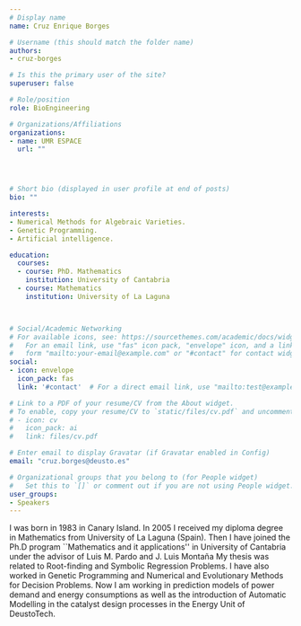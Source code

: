 ```yaml
---
# Display name
name: Cruz Enrique Borges

# Username (this should match the folder name)
authors:
- cruz-borges

# Is this the primary user of the site?
superuser: false

# Role/position
role: BioEngineering

# Organizations/Affiliations
organizations:
- name: UMR ESPACE
  url: ""




# Short bio (displayed in user profile at end of posts)
bio: ""

interests:
- Numerical Methods for Algebraic Varieties.
- Genetic Programming.
- Artificial intelligence.

education:
  courses:
  - course: PhD. Mathematics
    institution: University of Cantabria
  - course: Mathematics
    institution: University of La Laguna



# Social/Academic Networking
# For available icons, see: https://sourcethemes.com/academic/docs/widgets/#icons
#   For an email link, use "fas" icon pack, "envelope" icon, and a link in the
#   form "mailto:your-email@example.com" or "#contact" for contact widget.
social:
- icon: envelope
  icon_pack: fas
  link: '#contact'  # For a direct email link, use "mailto:test@example.org".

# Link to a PDF of your resume/CV from the About widget.
# To enable, copy your resume/CV to `static/files/cv.pdf` and uncomment the lines below.
# - icon: cv
#   icon_pack: ai
#   link: files/cv.pdf

# Enter email to display Gravatar (if Gravatar enabled in Config)
email: "cruz.borges@deusto.es"

# Organizational groups that you belong to (for People widget)
#   Set this to `[]` or comment out if you are not using People widget.
user_groups:
- Speakers
---
```


I was born in 1983 in Canary Island. In 2005 I received my diploma degree in Mathematics from University of La Laguna (Spain). Then I have joined the Ph.D program ``Mathematics and it applications'' in University of Cantabria under the advisor of Luis M. Pardo and J. Luis Montaña My thesis was related to Root-finding and Symbolic Regression Problems. I have also worked in Genetic Programming and Numerical and Evolutionary Methods for Decision Problems. Now I am working in prediction models of power demand and energy consumptions as well as the introduction of Automatic Modelling in the catalyst design processes in the Energy Unit of DeustoTech.
